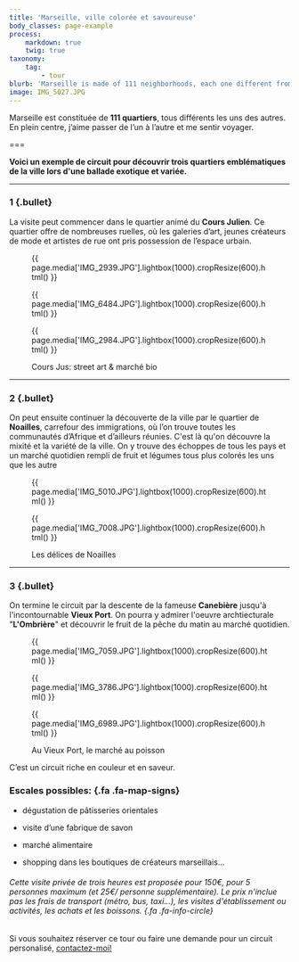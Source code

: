 ```yaml
---
title: 'Marseille, ville colorée et savoureuse'
body_classes: page-example
process:
    markdown: true
    twig: true
taxonomy:
    tag:
        - tour
blurb: 'Marseille is made of 111 neighborhoods, each one different from the last.'
image: IMG_5027.JPG
---
```


Marseille est constituée de **111 quartiers**, tous différents les uns des autres. En plein centre, j’aime passer de l’un à l’autre et me sentir voyager.

===

**Voici un exemple de circuit pour découvrir trois quartiers emblématiques de la ville lors d'une ballade exotique et variée.**

<hr class="has-bullet">

### 1 {.bullet}

La visite peut commencer dans le quartier animé du **Cours Julien**. Ce quartier offre de nombreuses ruelles, où les galeries d’art, jeunes créateurs de mode et artistes de rue ont pris possession de l’espace urbain. 



<figure class="image-row">

{{ page.media['IMG_2939.JPG'].lightbox(1000).cropResize(600).html() }}

{{ page.media['IMG_6484.JPG'].lightbox(1000).cropResize(600).html() }}

{{ page.media['IMG_2984.JPG'].lightbox(1000).cropResize(600).html() }}

<figcaption>Cours Jus: street art & marché bio</figcaption>

</figure>

<hr class="has-bullet">

### 2 {.bullet}

On peut ensuite continuer la découverte de la ville par le quartier de **Noailles**, carrefour des immigrations, où l’on trouve toutes les communautés d’Afrique et d’ailleurs réunies. C'est là qu'on découvre la mixité et la variété de la ville. On y trouve des échoppes de tous les pays et un marché quotidien rempli de fruit et légumes tous plus colorés les uns que les autre		

<figure class="image-row width-33-66">

{{ page.media['IMG_5010.JPG'].lightbox(1000).cropResize(600).html() }}

{{ page.media['IMG_7008.JPG'].lightbox(1000).cropResize(600).html() }}

<figcaption>Les délices de Noailles</figcaption>

</figure>

<hr class="has-bullet">

### 3 {.bullet}

On termine le circuit par la descente de la fameuse **Canebière** jusqu'à l'incontournable **Vieux Port**. On pourra y admirer l'oeuvre archtiecturale "**L'Ombrière**" et découvrir le fruit de la pêche du matin au marché quotidien.

<figure class="image-row width-25-50-25">

{{ page.media['IMG_7059.JPG'].lightbox(1000).cropResize(600).html() }}

{{ page.media['IMG_3786.JPG'].lightbox(1000).cropResize(600).html() }}

{{ page.media['IMG_6989.JPG'].lightbox(1000).cropResize(600).html() }}

<figcaption>Au Vieux Port, le marché au poisson</figcaption>

</figure>

C’est un circuit riche en couleur et en saveur.

<div class="cell cell--feature width-50" markdown="1">

### Escales possibles:   {.fa .fa-map-signs}

* dégustation de pâtisseries orientales  
  
* visite d’une fabrique de savon
  
* marché alimentaire
  
* shopping dans les boutiques de créateurs marseillais…
  
  </div>

<div class="cell cell--info width-50" markdown="1">

###### Cette visite privée de trois heures est proposée pour 150€, pour 5 personnes maximum (et 25€/ personne supplémentaire). Le prix n'inclue pas les frais de transport (métro, bus, taxi...), les visites d'établissement ou activités, les achats et les boissons.    {.fa .fa-info-circle}

Si vous souhaitez réserver ce tour ou faire une demande pour un circuit personalisé, [contactez-moi!](http://toctoc.peacock.uberspace.de/fr/contact)

</div>